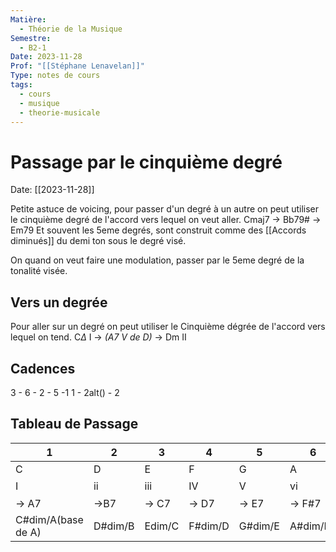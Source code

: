 ```yaml
---
Matière:
  - Théorie de la Musique
Semestre:
  - B2-1
Date: 2023-11-28
Prof: "[[Stéphane Lenavelan]]"
Type: notes de cours
tags:
  - cours
  - musique
  - theorie-musicale
---
```

# Passage par le cinquième degré
Date: [[2023-11-28]] 

Petite astuce de voicing, pour passer d'un degré à un autre on peut utiliser le cinquième degré de l'accord vers lequel on veut aller. 
Cmaj7 → Bb79# → Em79 
Et souvent les 5eme degrés, sont construit comme des [[Accords diminués]] du demi ton sous le degré visé. 


On quand on veut faire une modulation, passer par le 5eme degré de la tonalité visée.

## Vers un degrée
Pour aller sur un degré on peut utiliser le Cinquième dégrée de l'accord vers lequel on tend. C$\Delta$ I → *(A7 V de D)* → Dm II


## Cadences

3 - 6 - 2 - 5 -1 
1 - 2alt() - 2

## Tableau de Passage 

| 1                  | 2       | 3      | 4       | 5       | 6        | 7           | 1   |
| ------------------ | ------- | ------ | ------- | ------- | -------- | ----------- | --- |
| C                  | D       | E      | F       | G       | A        | B           | C   |
| I                  | ii      | iii    | IV      | V       | vi       | vii$^{dim}$ | I   |
| → A7               | →B7     | → C7   | → D7    | → E7    | → F#7    | → G7        |     |
| C#dim/A(base de A) | D#dim/B | Edim/C | F#dim/D | G#dim/E | A#dim/F# | Bdim/G      |     |
